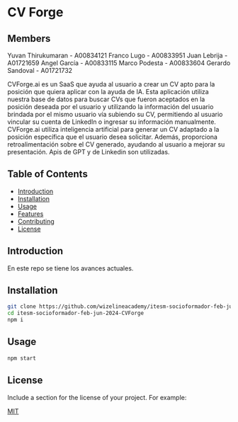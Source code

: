 # CV Forge

## Members
Yuvan Thirukumaran - A00834121
Franco Lugo - A00833951
Juan Lebrija - A01721659
Angel García - A00833115
Marco Podesta - A00833604
Gerardo Sandoval - A01721732

CVForge.ai es un SaaS que ayuda al usuario a crear un CV apto para la posición que quiera aplicar con la ayuda de IA. Esta aplicación utiliza nuestra base de datos para buscar CVs que fueron aceptados en la posición deseada por el usuario y utilizando la información del usuario brindada por el mismo usuario vía subiendo su CV, permitiendo al usuario vincular su cuenta de LinkedIn o ingresar su información manualmente. CVForge.ai utiliza inteligencia artificial para generar un CV adaptado a la posición específica que el usuario desea solicitar. Además, proporciona retroalimentación sobre el CV generado, ayudando al usuario a mejorar su presentación. Apis de GPT y de Linkedin son utilizadas.

## Table of Contents
- [Introduction](#introduction)
- [Installation](#installation)
- [Usage](#usage)
- [Features](#features)
- [Contributing](#contributing)
- [License](#license)

## Introduction
En este repo se tiene los avances actuales.

## Installation
```bash
git clone https://github.com/wizelineacademy/itesm-socioformador-feb-jun-2024-CVForge.git
cd itesm-socioformador-feb-jun-2024-CVForge
npm i
```

## Usage
```bash
npm start
```

## License
Include a section for the license of your project. For example:

[MIT](https://choosealicense.com/licenses/mit/)

